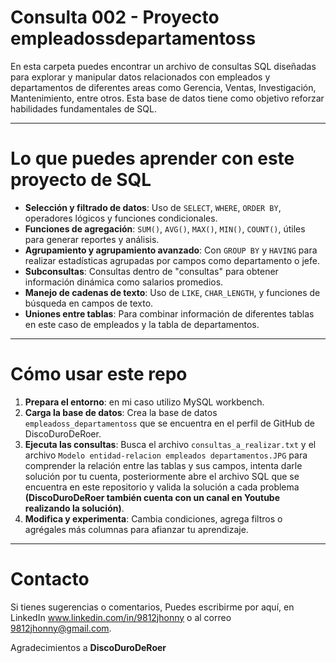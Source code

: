 # Consulta 002 - Proyecto empleadossdepartamentoss 

En esta carpeta puedes encontrar un archivo de consultas SQL diseñadas para explorar y manipular datos relacionados con empleados y departamentos de diferentes areas como Gerencia, Ventas, Investigación, Mantenimiento, entre otros. Esta base de datos tiene como objetivo reforzar habilidades fundamentales de SQL.

---

# Lo que puedes aprender con este proyecto de SQL

- **Selección y filtrado de datos**: Uso de `SELECT`, `WHERE`, `ORDER BY`, operadores lógicos y funciones condicionales.
- **Funciones de agregación**: `SUM()`, `AVG()`, `MAX()`, `MIN()`, `COUNT()`, útiles para generar reportes y análisis.
- **Agrupamiento y agrupamiento avanzado**: Con `GROUP BY` y `HAVING` para realizar estadísticas agrupadas por campos como departamento o jefe.
- **Subconsultas**: Consultas dentro de "consultas" para obtener información dinámica como salarios promedios.
- **Manejo de cadenas de texto**: Uso de `LIKE`, `CHAR_LENGTH`, y funciones de búsqueda en campos de texto.
- **Uniones entre tablas**: Para combinar información de diferentes tablas en este caso de empleados y la tabla de departamentos.

---

# Cómo usar este repo

1. **Prepara el entorno**: en mi caso utilizo MySQL workbench.
2. **Carga la base de datos**: Crea la base de datos `empleadoss_departamentoss` que se encuentra en el perfil de GitHub de DiscoDuroDeRoer.
3. **Ejecuta las consultas**: Busca el archivo `consultas_a_realizar.txt` y el archivo `Modelo entidad-relacion empleados departamentos.JPG` para comprender la relación entre las tablas y sus campos, intenta darle solución por tu cuenta, posteriormente abre el archivo SQL que se encuentra en este repositorio y valida la solución a cada problema **(DiscoDuroDeRoer también cuenta con un canal en Youtube realizando la solución)**.
4. **Modifica y experimenta**: Cambia condiciones, agrega filtros o agrégales más columnas para afianzar tu aprendizaje.

---

# Contacto

Si tienes sugerencias o comentarios, Puedes escribirme por aquí, en LinkedIn www.linkedin.com/in/9812jhonny o al correo 9812jhonny@gmail.com.

Agradecimientos a **DiscoDuroDeRoer**
